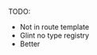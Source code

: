 TODO:

- Not in route template
- Glint no type registry
- Better <style> example?
- TypeScript examples?
- Not working in v2 addon (separate setup)
- codemod
